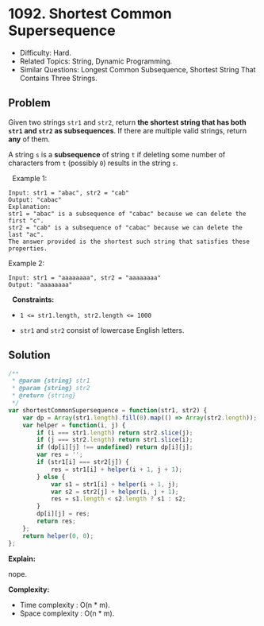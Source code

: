 # 1092. Shortest Common Supersequence 

- Difficulty: Hard.
- Related Topics: String, Dynamic Programming.
- Similar Questions: Longest Common Subsequence, Shortest String That Contains Three Strings.

## Problem

Given two strings `str1` and `str2`, return **the shortest string that has both **`str1`** and **`str2`** as **subsequences****. If there are multiple valid strings, return **any** of them.

A string `s` is a **subsequence** of string `t` if deleting some number of characters from `t` (possibly `0`) results in the string `s`.

 
Example 1:

```
Input: str1 = "abac", str2 = "cab"
Output: "cabac"
Explanation: 
str1 = "abac" is a subsequence of "cabac" because we can delete the first "c".
str2 = "cab" is a subsequence of "cabac" because we can delete the last "ac".
The answer provided is the shortest such string that satisfies these properties.
```

Example 2:

```
Input: str1 = "aaaaaaaa", str2 = "aaaaaaaa"
Output: "aaaaaaaa"
```

 
**Constraints:**


	
- `1 <= str1.length, str2.length <= 1000`
	
- `str1` and `str2` consist of lowercase English letters.



## Solution

```javascript
/**
 * @param {string} str1
 * @param {string} str2
 * @return {string}
 */
var shortestCommonSupersequence = function(str1, str2) {
    var dp = Array(str1.length).fill(0).map(() => Array(str2.length));
    var helper = function(i, j) {
        if (i === str1.length) return str2.slice(j);
        if (j === str2.length) return str1.slice(i);
        if (dp[i][j] !== undefined) return dp[i][j];
        var res = '';
        if (str1[i] === str2[j]) {
            res = str1[i] + helper(i + 1, j + 1);
        } else {
            var s1 = str1[i] + helper(i + 1, j);
            var s2 = str2[j] + helper(i, j + 1);
            res = s1.length < s2.length ? s1 : s2;
        }
        dp[i][j] = res;
        return res;
    };
    return helper(0, 0);
};
```

**Explain:**

nope.

**Complexity:**

* Time complexity : O(n * m).
* Space complexity : O(n * m).

